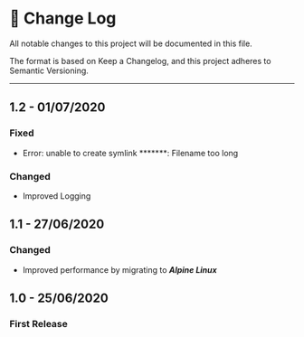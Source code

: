 # 📝  Change Log

All notable changes to this project will be documented in this file.

The format is based on Keep a Changelog, and this project adheres to Semantic Versioning.

---

## 1.2 - 01/07/2020
### Fixed
* Error: unable to create symlink *******: Filename too long

### Changed
* Improved Logging

## 1.1 - 27/06/2020
### Changed
* Improved performance by migrating to ***Alpine Linux***

## 1.0 - 25/06/2020
### First Release